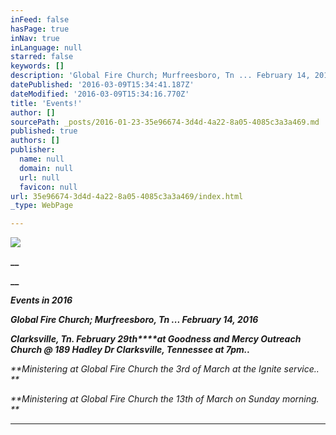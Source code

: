 ```yaml
---
inFeed: false
hasPage: true
inNav: true
inLanguage: null
starred: false
keywords: []
description: 'Global Fire Church; Murfreesboro, Tn ... February 14, 2016'
datePublished: '2016-03-09T15:34:41.187Z'
dateModified: '2016-03-09T15:34:16.770Z'
title: 'Events!'
author: []
sourcePath: _posts/2016-01-23-35e96674-3d4d-4a22-8a05-4085c3a3a469.md
published: true
authors: []
publisher:
  name: null
  domain: null
  url: null
  favicon: null
url: 35e96674-3d4d-4a22-8a05-4085c3a3a469/index.html
_type: WebPage

---
```

![](https://the-grid-user-content.s3-us-west-2.amazonaws.com/9caf1d04-8ddf-4126-b763-3bda80da7b22.jpg)

**__**

**__**

**_Events in 2016_**

**_Global Fire Church; Murfreesboro, Tn ... February 14, 2016_**

_**Clarksville, Tn. February 29th****at Goodness and Mercy Outreach Church @ 189 Hadley Dr Clarksville, 
Tennessee at 7pm..**_

_**Ministering at Global Fire Church the 3rd of March at the Ignite service.. **_

_**Ministering at Global Fire Church the 13th of March on Sunday morning. **_

****